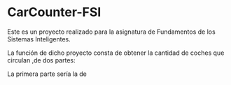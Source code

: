 # CarCounter-FSI

Este es un proyecto realizado para la asignatura de Fundamentos de los Sistemas Inteligentes.

La función de dicho proyecto consta de obtener la cantidad de coches que circulan  ,de dos partes:

La primera parte sería la de 

